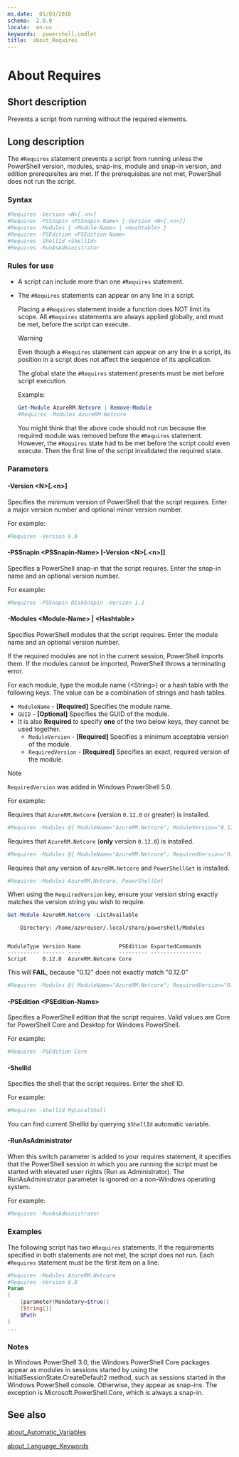 ```yaml
---
ms.date:  01/03/2018
schema:  2.0.0
locale:  en-us
keywords:  powershell,cmdlet
title:  about_Requires
---
```

# About Requires

## Short description
Prevents a script from running without the required elements.

## Long description

The `#Requires` statement prevents a script from running unless the
PowerShell version, modules, snap-ins, module and snap-in version, and edition
prerequisites are met. If the prerequisites are not met, PowerShell
does not run the script.

### Syntax

```powershell
#Requires -Version <N>[.<n>]
#Requires -PSSnapin <PSSnapin-Name> [-Version <N>[.<n>]]
#Requires -Modules { <Module-Name> | <Hashtable> }
#Requires -PSEdition <PSEdition-Name>
#Requires -ShellId <ShellId>
#Requires -RunAsAdministrator
```

### Rules for use

- A script can include more than one `#Requires` statement.
- The `#Requires` statements can appear on any line in a script.
  
  Placing a `#Requires` statement inside a function does NOT limit its scope.
  All `#Requires` statements are always applied globally, and must be met,
  before the script can execute.
  > [!WARNING]
  > Even though a `#Requires` statement can appear on any line in a script,
  > its position in a script does not affect the sequence of its application.
  >
  > The global state the `#Requires` statement presents must be met before
  > script execution.
  
  Example:

  ```powershell
  Get-Module AzureRM.Netcore | Remove-Module
  #Requires -Modules AzureRM.Netcore
  ```

  You might think that the above code should not run because the required
  module was removed before the `#Requires` statement. However, the `#Requires`
  state had to be met before the script could even execute. Then the first line
  of the script invalidated the required state.

### Parameters

#### -Version \<N\>[.\<n\>]

Specifies the minimum version of PowerShell that the script requires.
Enter a major version number and optional minor version number.

For example:

```powershell
#Requires -Version 6.0
```

#### -PSSnapin \<PSSnapin-Name\> [-Version \<N\>[.\<n\>]]

Specifies a PowerShell snap-in that the script requires. Enter the
snap-in name and an optional version number.

For example:

```powershell
#Requires -PSSnapin DiskSnapin -Version 1.2
```

#### -Modules \<Module-Name\> | \<Hashtable\>

Specifies PowerShell modules that the script requires. Enter the
module name and an optional version number.

If the required modules are not in the current session, PowerShell
imports them. If the modules cannot be imported, PowerShell throws a
terminating error.

For each module, type the module name (\<String\>) or a hash table with the
following keys. The value can be a combination of strings and hash tables.

- `ModuleName` - __[Required]__ Specifies the module name.
- `GUID` - __[Optional]__ Specifies the GUID of the module.
- It is also **Required** to specify **one** of the two below keys,
  they cannot be used together.
  - `ModuleVersion` - __[Required]__ Specifies a minimum acceptable version of the module.
  - `RequiredVersion` - __[Required]__ Specifies an exact, required version of the module.

> [!NOTE]
> `RequiredVersion` was added in Windows PowerShell 5.0.

For example:

Requires that `AzureRM.Netcore` (version `0.12.0` or greater) is installed.

```powershell
#Requires -Modules @{ ModuleName="AzureRM.Netcore"; ModuleVersion="0.12.0" }
```

Requires that `AzureRM.Netcore` (**only** version `0.12.0`) is installed.

```powershell
#Requires -Modules @{ ModuleName="AzureRM.Netcore"; RequiredVersion="0.12.0" }
```

Requires that any version of `AzureRM.Netcore` and `PowerShellGet` is installed.

```powershell
#Requires -Modules AzureRM.Netcore, PowerShellGet
```

When using the `RequiredVersion` key, ensure your version string exactly matches
the version string you wish to require.

```powershell
Get-Module AzureRM.Netcore -ListAvailable
```

```output
    Directory: /home/azureuser/.local/share/powershell/Modules


ModuleType Version Name            PSEdition ExportedCommands
---------- ------- ----            --------- ----------------
Script     0.12.0  AzureRM.Netcore Core
```

This will **FAIL**, because "0.12" does not exactly match "0.12.0"

```powershell
#Requires -Modules @{ ModuleName="AzureRM.Netcore"; RequiredVersion="0.12" }
```

#### -PSEdition \<PSEdition-Name\>

Specifies a PowerShell edition that the script requires.
Valid values are Core for PowerShell Core and Desktop for Windows PowerShell.

For example:

```powershell
#Requires -PSEdition Core
```

#### -ShellId

Specifies the shell that the script requires. Enter the shell ID.

For example:

```powershell
#Requires -ShellId MyLocalShell
```

You can find current ShellId by querying `$ShellId` automatic variable.

#### -RunAsAdministrator

When this switch parameter is added to your requires statement, it specifies
that the PowerShell session in which you are running the script must
be started with elevated user rights (Run as Administrator).
The RunAsAdministrator parameter is ignored on a non-Windows operating system.

For example:

```powershell
#Requires -RunAsAdministrator
```

### Examples

The following script has two `#Requires` statements. If the requirements
specified in both statements are not met, the script does not run. Each
`#Requires` statement must be the first item on a line:

```powershell
#Requires -Modules AzureRM.Netcore
#Requires -Version 6.0
Param
(
    [parameter(Mandatory=$true)]
    [String[]]
    $Path
)
...
```

### Notes

In Windows PowerShell 3.0, the Windows PowerShell Core packages appear as
modules in sessions started by using the InitialSessionState.CreateDefault2
method, such as sessions started in the Windows PowerShell console. Otherwise,
they appear as snap-ins. The exception is Microsoft.PowerShell.Core, which is
always a snap-in.

## See also

[about_Automatic_Variables](about_Automatic_Variables.md)

[about_Language_Keywords](about_Language_Keywords.md)